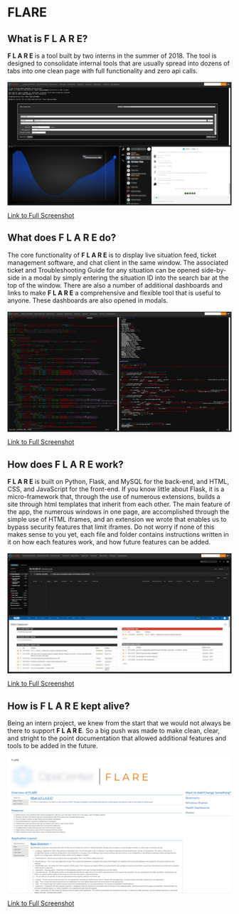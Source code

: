 # FLARE
## What is F L A R E?
__F L A R E__ is a tool built by two interns in the summer of 2018. The tool is designed to consolidate internal tools that are usually spread into dozens of tabs into one clean page with full functionality and zero api calls.<br><br>
<img align="center" src="https://github.com/ArnoAlford/FLARE/blob/master/1.png">

[Link to Full Screenshot](https://raw.githubusercontent.com/ArnoAlford/FLARE/master/1.png)
## What does F L A R E do?
The core functionality of __F L A R E__ is to display live situation feed, ticket management software, and chat client in the same window. The associated ticket and Troubleshooting Guide for any situation can be opened side-by-side in a modal by simply entering the situation ID into the search bar at the top of the window. There are also a number of additional dashboards and links to make __F L A R E__ a comprehensive and flexible tool that is useful to anyone. These dashboards are also opened in modals.<br><br>
<img align="center" src="https://github.com/ArnoAlford/FLARE/blob/master/2.PNG">

[Link to Full Screenshot](https://raw.githubusercontent.com/ArnoAlford/FLARE/master/2.PNG)
## How does F L A R E work?
__F L A R E__ is built on Python, Flask, and MySQL for the back-end, and HTML, CSS, and JavaScript for the front-end. If you know little about Flask, it is a micro-framework that, through the use of numerous extensions, builds a site through html templates that inherit from each other. The main feature of the app, the numerous windows in one page, are accomplished through the simple use of HTML iframes, and an extension we wrote that enables us to bypass security features that limit iframes. Do not worry if none of this makes sense to you yet, each file and folder contains instructions written in it on how each features work, and how future features can be added.<br><br>
<img align="center" src="https://github.com/ArnoAlford/FLARE/blob/master/3.PNG">

[Link to Full Screenshot](https://raw.githubusercontent.com/ArnoAlford/FLARE/master/3.PNG)
## How is F L A R E kept alive?
Being an intern project, we knew from the start that we would not always be there to support __F L A R E__. So a big push was made to make clean, clear, and stright to the point documentation that allowed additional features and tools to be added in the future.<br><br>
<img align="center" src="https://github.com/ArnoAlford/FLARE/blob/master/4.PNG">

[Link to Full Screenshot](https://raw.githubusercontent.com/ArnoAlford/FLARE/master/4.PNG)
